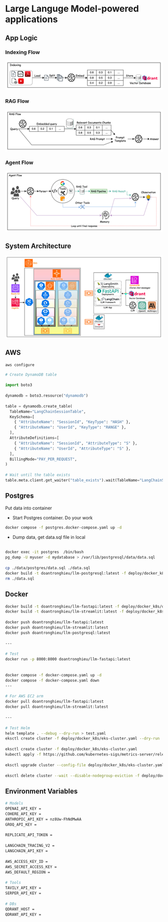 # Large Languge Model-powered applications

## App Logic

### Indexing Flow

![Indexing Flow](./diagrams/IndexingFlow.jpeg)

### RAG Flow

![RAG Flow](./diagrams/RAGFlow.jpeg)

### Agent Flow

![Agent Flow](./diagrams/AgentFlow.jpeg)

## System Architecture

![System Architecture](./diagrams/SystemDesign.jpeg)

## AWS

```bash
aws configure
```

```python
# Create DynamoDB table

import boto3

dynamodb = boto3.resource("dynamodb")

table = dynamodb.create_table(
  TableName="LangChainSessionTable",
  KeySchema=[
    { "AttributeName": "SessionId", "KeyType": "HASH" },
    { "AttributeName": "UserId", "KeyType": "RANGE" },
  ],
  AttributeDefinitions=[
    { "AttributeName": "SessionId", "AttributeType": "S" },
    { "AttributeName": "UserId", "AttributeType": "S" },
  ],
  BillingMode="PAY_PER_REQUEST",
)

# Wait until the table exists
table.meta.client.get_waiter("table_exists").wait(TableName="LangChainSessionTable")
```

## Postgres

Put data into container

- Start Postgres container. Do your work

```bash
docker compose -f postgres.docker-compose.yaml up -d
```

- Dump data, get data.sql file in local

```bash

docker exec -it postgres  /bin/bash
pg_dump -U myuser -d mydatabase > /var/lib/postgresql/data/data.sql

cp ./data/postgres/data.sql ./data.sql
docker build -t doantronghieu/llm-postgresql:latest -f deploy/docker_k8s/docker-files/Dockerfile.postgresql .
rm ./data.sql
```

## Docker

```bash
docker build -t doantronghieu/llm-fastapi:latest -f deploy/docker_k8s/docker-files/Dockerfile.fastapi .
docker build -t doantronghieu/llm-streamlit:latest -f deploy/docker_k8s/docker-files/Dockerfile.streamlit .

docker push doantronghieu/llm-fastapi:latest
docker push doantronghieu/llm-streamlit:latest
docker push doantronghieu/llm-postgresql:latest

---

# Test
docker run -p 8000:8000 doantronghieu/llm-fastapi:latest


docker compose -f docker-compose.yaml up -d
docker compose -f docker-compose.yaml down
---

# For AWS EC2 arm
docker pull doantronghieu/llm-fastapi:latest
docker pull doantronghieu/llm-streamlit:latest

---

# Test Helm
helm template . --debug --dry-run > test.yaml
eksctl create cluster -f deploy/docker_k8s/eks-cluster.yaml --dry-run

eksctl create cluster -f deploy/docker_k8s/eks-cluster.yaml
kubectl apply -f https://github.com/kubernetes-sigs/metrics-server/releases/latest/download/components.yaml

eksctl upgrade cluster --config-file deploy/docker_k8s/eks-cluster.yaml

eksctl delete cluster --wait --disable-nodegroup-eviction -f deploy/docker_k8s/eks-cluster.yaml 

```

## Environment Variables

```bash
# Models
OPENAI_API_KEY = 
COHERE_API_KEY = 
ANTHROPIC_API_KEY = nz8Uw-FhNdMwAA
GROQ_API_KEY = 

REPLICATE_API_TOKEN = 

LANGCHAIN_TRACING_V2 = 
LANGCHAIN_API_KEY = 

AWS_ACCESS_KEY_ID = 
AWS_SECRET_ACCESS_KEY = 
AWS_DEFAULT_REGION = 

# Tools
TAVILY_API_KEY = 
SERPER_API_KEY = 

# DBs
QDRANT_HOST = 
QDRANT_API_KEY = 
```
